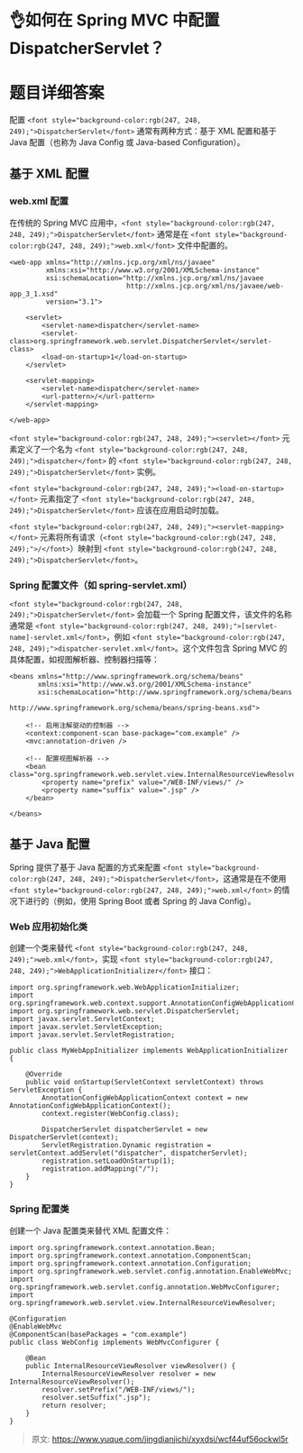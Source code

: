 # 👌如何在 Spring MVC 中配置DispatcherServlet？

# <font style="background-color:rgb(247, 248, 249);">题目详细答案</font>
<font style="background-color:rgb(247, 248, 249);">配置 </font>`<font style="background-color:rgb(247, 248, 249);">DispatcherServlet</font>`<font style="background-color:rgb(247, 248, 249);"> 通常有两种方式：基于 XML 配置和基于 Java 配置（也称为 Java Config 或 Java-based Configuration）。</font>

## <font style="background-color:rgb(247, 248, 249);">基于 XML 配置</font>
### <font style="background-color:rgb(247, 248, 249);">web.xml 配置</font>
<font style="background-color:rgb(247, 248, 249);">在传统的 Spring MVC 应用中，</font>`<font style="background-color:rgb(247, 248, 249);">DispatcherServlet</font>`<font style="background-color:rgb(247, 248, 249);"> 通常是在 </font>`<font style="background-color:rgb(247, 248, 249);">web.xml</font>`<font style="background-color:rgb(247, 248, 249);"> 文件中配置的。</font>

```plain
<web-app xmlns="http://xmlns.jcp.org/xml/ns/javaee" 
         xmlns:xsi="http://www.w3.org/2001/XMLSchema-instance" 
         xsi:schemaLocation="http://xmlns.jcp.org/xml/ns/javaee 
                             http://xmlns.jcp.org/xml/ns/javaee/web-app_3_1.xsd" 
         version="3.1">
    
    <servlet>
        <servlet-name>dispatcher</servlet-name>
        <servlet-class>org.springframework.web.servlet.DispatcherServlet</servlet-class>
        <load-on-startup>1</load-on-startup>
    </servlet>
    
    <servlet-mapping>
        <servlet-name>dispatcher</servlet-name>
        <url-pattern>/</url-pattern>
    </servlet-mapping>
    
</web-app>
```

`<font style="background-color:rgb(247, 248, 249);"><servlet></font>`<font style="background-color:rgb(247, 248, 249);"> 元素定义了一个名为 </font>`<font style="background-color:rgb(247, 248, 249);">dispatcher</font>`<font style="background-color:rgb(247, 248, 249);"> 的 </font>`<font style="background-color:rgb(247, 248, 249);">DispatcherServlet</font>`<font style="background-color:rgb(247, 248, 249);"> 实例。</font>

`<font style="background-color:rgb(247, 248, 249);"><load-on-startup></font>`<font style="background-color:rgb(247, 248, 249);"> 元素指定了 </font>`<font style="background-color:rgb(247, 248, 249);">DispatcherServlet</font>`<font style="background-color:rgb(247, 248, 249);"> 应该在应用启动时加载。</font>

`<font style="background-color:rgb(247, 248, 249);"><servlet-mapping></font>`<font style="background-color:rgb(247, 248, 249);"> 元素将所有请求（</font>`<font style="background-color:rgb(247, 248, 249);">/</font>`<font style="background-color:rgb(247, 248, 249);">）映射到 </font>`<font style="background-color:rgb(247, 248, 249);">DispatcherServlet</font>`<font style="background-color:rgb(247, 248, 249);">。</font>

### <font style="background-color:rgb(247, 248, 249);">Spring 配置文件（如 spring-servlet.xml）</font>
`<font style="background-color:rgb(247, 248, 249);">DispatcherServlet</font>`<font style="background-color:rgb(247, 248, 249);"> </font><font style="background-color:rgb(247, 248, 249);">会加载一个 Spring 配置文件，该文件的名称通常是</font><font style="background-color:rgb(247, 248, 249);"> </font>`<font style="background-color:rgb(247, 248, 249);">[servlet-name]-servlet.xml</font>`<font style="background-color:rgb(247, 248, 249);">，例如</font><font style="background-color:rgb(247, 248, 249);"> </font>`<font style="background-color:rgb(247, 248, 249);">dispatcher-servlet.xml</font>`<font style="background-color:rgb(247, 248, 249);">。这个文件包含 Spring MVC 的具体配置，如视图解析器、控制器扫描等：</font>

```plain
<beans xmlns="http://www.springframework.org/schema/beans"
       xmlns:xsi="http://www.w3.org/2001/XMLSchema-instance"
       xsi:schemaLocation="http://www.springframework.org/schema/beans 
                           http://www.springframework.org/schema/beans/spring-beans.xsd">
    
    <!-- 启用注解驱动的控制器 -->
    <context:component-scan base-package="com.example" />
    <mvc:annotation-driven />
    
    <!-- 配置视图解析器 -->
    <bean class="org.springframework.web.servlet.view.InternalResourceViewResolver">
        <property name="prefix" value="/WEB-INF/views/" />
        <property name="suffix" value=".jsp" />
    </bean>
    
</beans>
```

## <font style="background-color:rgb(247, 248, 249);">基于 Java 配置</font>
<font style="background-color:rgb(247, 248, 249);">Spring 提供了基于 Java 配置的方式来配置</font><font style="background-color:rgb(247, 248, 249);"> </font>`<font style="background-color:rgb(247, 248, 249);">DispatcherServlet</font>`<font style="background-color:rgb(247, 248, 249);">，这通常是在不使用</font><font style="background-color:rgb(247, 248, 249);"> </font>`<font style="background-color:rgb(247, 248, 249);">web.xml</font>`<font style="background-color:rgb(247, 248, 249);"> </font><font style="background-color:rgb(247, 248, 249);">的情况下进行的（例如，使用 Spring Boot 或者 Spring 的 Java Config）。</font>

### <font style="background-color:rgb(247, 248, 249);">Web 应用初始化类</font>
<font style="background-color:rgb(247, 248, 249);">创建一个类来替代</font><font style="background-color:rgb(247, 248, 249);"> </font>`<font style="background-color:rgb(247, 248, 249);">web.xml</font>`<font style="background-color:rgb(247, 248, 249);">，实现</font><font style="background-color:rgb(247, 248, 249);"> </font>`<font style="background-color:rgb(247, 248, 249);">WebApplicationInitializer</font>`<font style="background-color:rgb(247, 248, 249);"> </font><font style="background-color:rgb(247, 248, 249);">接口：</font>

```plain
import org.springframework.web.WebApplicationInitializer;
import org.springframework.web.context.support.AnnotationConfigWebApplicationContext;
import org.springframework.web.servlet.DispatcherServlet;
import javax.servlet.ServletContext;
import javax.servlet.ServletException;
import javax.servlet.ServletRegistration;

public class MyWebAppInitializer implements WebApplicationInitializer {

    @Override
    public void onStartup(ServletContext servletContext) throws ServletException {
        AnnotationConfigWebApplicationContext context = new AnnotationConfigWebApplicationContext();
        context.register(WebConfig.class);
        
        DispatcherServlet dispatcherServlet = new DispatcherServlet(context);
        ServletRegistration.Dynamic registration = servletContext.addServlet("dispatcher", dispatcherServlet);
        registration.setLoadOnStartup(1);
        registration.addMapping("/");
    }
}
```

### <font style="background-color:rgb(247, 248, 249);">Spring 配置类</font>
<font style="background-color:rgb(247, 248, 249);">创建一个 Java 配置类来替代 XML 配置文件：</font>

```plain
import org.springframework.context.annotation.Bean;
import org.springframework.context.annotation.ComponentScan;
import org.springframework.context.annotation.Configuration;
import org.springframework.web.servlet.config.annotation.EnableWebMvc;
import org.springframework.web.servlet.config.annotation.WebMvcConfigurer;
import org.springframework.web.servlet.view.InternalResourceViewResolver;

@Configuration
@EnableWebMvc
@ComponentScan(basePackages = "com.example")
public class WebConfig implements WebMvcConfigurer {

    @Bean
    public InternalResourceViewResolver viewResolver() {
        InternalResourceViewResolver resolver = new InternalResourceViewResolver();
        resolver.setPrefix("/WEB-INF/views/");
        resolver.setSuffix(".jsp");
        return resolver;
    }
}
```





> 原文: <https://www.yuque.com/jingdianjichi/xyxdsi/wcf44uf56ockwl5r>